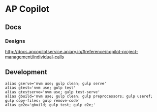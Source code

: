 # AP Copilot

## Docs

### Designs
http://docs.apcopilotservice.apiary.io/#reference/copilot-project-management/individual-calls

## Development
```
alias gserve='nvm use; gulp clean; gulp serve'
alias gtest='nvm use; gulp test'
alias gtestserve='nvm use; gulp test-serve'
alias gbuild='nvm use; gulp clean; gulp preprocessors; gulp useref; gulp copy-files; gulp remove-code'
alias ge2e='gbuild; gulp test; gulp e2e;'
```